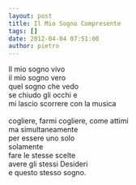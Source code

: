 ```yaml
---
layout: post
title: Il Mio Sogno Compresente
tags: []
date: 2012-04-04 07:51:00
author: pietro
---
```

Il mio sogno vivo<br/>il mio sogno vero<br/>quel sogno che vedo<br/>se chiudo gli occhi e<br/>mi lascio scorrere con la musica<br/><br/>cogliere, farmi cogliere, come attimi<br/>ma simultaneamente<br/>per essere uno solo<br/>solamente<br/>fare le stesse scelte<br/>avere gli stessi Desideri<br/>e questo stesso sogno.
